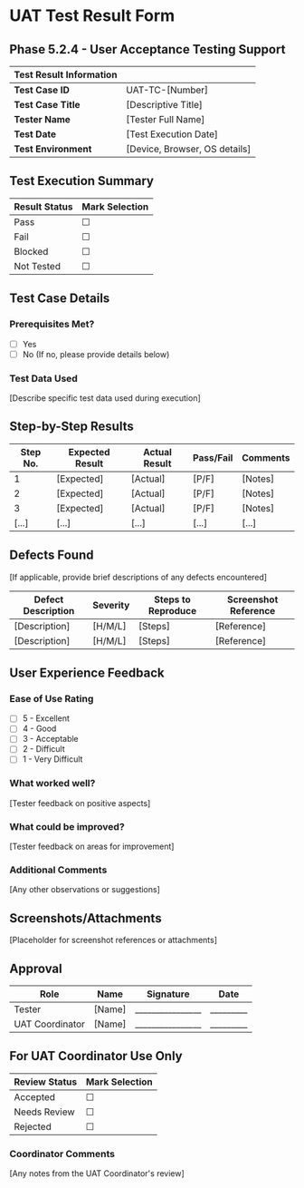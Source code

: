 # UAT Test Result Form
## Phase 5.2.4 - User Acceptance Testing Support

| Test Result Information |                                |
|-------------------------|--------------------------------|
| **Test Case ID**        | UAT-TC-[Number]                |
| **Test Case Title**     | [Descriptive Title]            |
| **Tester Name**         | [Tester Full Name]             |
| **Test Date**           | [Test Execution Date]          |
| **Test Environment**    | [Device, Browser, OS details]  |

## Test Execution Summary

| Result Status   | Mark Selection |
|-----------------|---------------|
| Pass            | ☐             |
| Fail            | ☐             |
| Blocked         | ☐             |
| Not Tested      | ☐             |

## Test Case Details

### Prerequisites Met?
- ☐ Yes
- ☐ No (If no, please provide details below)

### Test Data Used
[Describe specific test data used during execution]

## Step-by-Step Results

| Step No. | Expected Result | Actual Result | Pass/Fail | Comments |
|----------|----------------|---------------|-----------|----------|
| 1        | [Expected]     | [Actual]      | [P/F]     | [Notes]  |
| 2        | [Expected]     | [Actual]      | [P/F]     | [Notes]  |
| 3        | [Expected]     | [Actual]      | [P/F]     | [Notes]  |
| [...]    | [...]          | [...]         | [...]     | [...]    |

## Defects Found
[If applicable, provide brief descriptions of any defects encountered]

| Defect Description | Severity | Steps to Reproduce | Screenshot Reference |
|-------------------|----------|-------------------|---------------------|
| [Description]     | [H/M/L]  | [Steps]           | [Reference]         |
| [Description]     | [H/M/L]  | [Steps]           | [Reference]         |

## User Experience Feedback

### Ease of Use Rating
- ☐ 5 - Excellent 
- ☐ 4 - Good
- ☐ 3 - Acceptable
- ☐ 2 - Difficult
- ☐ 1 - Very Difficult

### What worked well?
[Tester feedback on positive aspects]

### What could be improved?
[Tester feedback on areas for improvement]

### Additional Comments
[Any other observations or suggestions]

## Screenshots/Attachments
[Placeholder for screenshot references or attachments]

## Approval
| Role | Name | Signature | Date |
|------|------|----------|------|
| Tester | [Name] | ________________ | _________ |
| UAT Coordinator | [Name] | ________________ | _________ |

## For UAT Coordinator Use Only

| Review Status | Mark Selection |
|---------------|---------------|
| Accepted      | ☐             |
| Needs Review  | ☐             |
| Rejected      | ☐             |

### Coordinator Comments
[Any notes from the UAT Coordinator's review]
